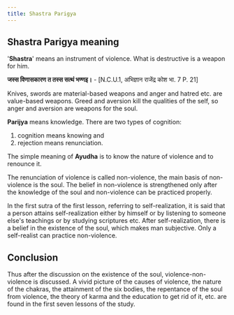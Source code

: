 ```yaml
---
title: Shastra Parigya
---
```


## Shastra Parigya meaning

'**Shastra**' means an instrument of violence. What is destructive is a weapon for him.

**जस्स विणासकारण त तस्स सत्थं भण्णइ।** - [N.C.U.1, अभिज्ञान राजेंद्र कोश भा. 7 P. 21]

Knives, swords are material-based weapons and anger and hatred etc. are value-based weapons. Greed and aversion kill the qualities of the self, so anger and aversion are weapons for the soul.

**Parijya** means knowledge. There are two types of cognition:
1. cognition means knowing and 
2. rejection means renunciation. 

The simple meaning of **Ayudha** is to know the nature of violence and to renounce it.

The renunciation of violence is called non-violence, the main basis of non-violence is the soul. The belief in non-violence is strengthened only after the knowledge of the soul and non-violence can be practiced properly.

In the first sutra of the first lesson, referring to self-realization, it is said that a person attains self-realization either by himself or by listening to someone else's teachings or by studying scriptures etc. After self-realization, there is a belief in the existence of the soul, which makes man subjective. Only a self-realist can practice non-violence.

## Conclusion

Thus after the discussion on the existence of the soul, violence-non-violence is discussed. A vivid picture of the causes of violence, the nature of the chakras, the attainment of the six bodies, the repentance of the soul from violence, the theory of karma and the education to get rid of it, etc. are found in the first seven lessons of the study.